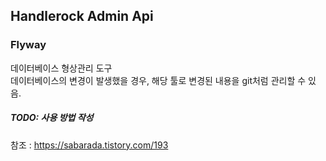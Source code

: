 ## Handlerock Admin Api

### Flyway
데이터베이스 형상관리 도구<br/>
데이터베이스의 변경이 발생했을 경우, 해당 툴로 변경된 내용을 git처럼 관리할 수 있음.<br/>
##### TODO: 사용 방법 작성
참조 : https://sabarada.tistory.com/193

